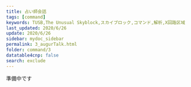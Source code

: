 ```yaml
---
title: 占い師会話
tags: [command]
keywords: TUSB,The Unusual Skyblock,スカイブロック,コマンド,解析,X回路区域
last_updated: 2020/6/26
update: 2020/6/26
sidebar: mydoc_sidebar
permalink: 3_augurTalk.html
folder: command/3
datatable4cnp: false
search: exclude
---
```


準備中です
